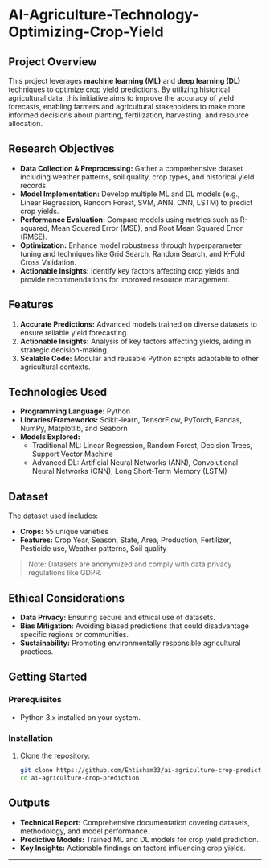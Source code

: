 # AI-Agriculture-Technology-Optimizing-Crop-Yield

## Project Overview

This project leverages **machine learning (ML)** and **deep learning (DL)** techniques to optimize crop yield predictions. By utilizing historical agricultural data, this initiative aims to improve the accuracy of yield forecasts, enabling farmers and agricultural stakeholders to make more informed decisions about planting, fertilization, harvesting, and resource allocation.

## Research Objectives

- **Data Collection & Preprocessing:** Gather a comprehensive dataset including weather patterns, soil quality, crop types, and historical yield records.
- **Model Implementation:** Develop multiple ML and DL models (e.g., Linear Regression, Random Forest, SVM, ANN, CNN, LSTM) to predict crop yields.
- **Performance Evaluation:** Compare models using metrics such as R-squared, Mean Squared Error (MSE), and Root Mean Squared Error (RMSE).
- **Optimization:** Enhance model robustness through hyperparameter tuning and techniques like Grid Search, Random Search, and K-Fold Cross Validation.
- **Actionable Insights:** Identify key factors affecting crop yields and provide recommendations for improved resource management.

## Features

1. **Accurate Predictions:** Advanced models trained on diverse datasets to ensure reliable yield forecasting.
2. **Actionable Insights:** Analysis of key factors affecting yields, aiding in strategic decision-making.
3. **Scalable Code:** Modular and reusable Python scripts adaptable to other agricultural contexts.

## Technologies Used

- **Programming Language:** Python
- **Libraries/Frameworks:** Scikit-learn, TensorFlow, PyTorch, Pandas, NumPy, Matplotlib, and Seaborn
- **Models Explored:** 
  - Traditional ML: Linear Regression, Random Forest, Decision Trees, Support Vector Machine
  - Advanced DL: Artificial Neural Networks (ANN), Convolutional Neural Networks (CNN), Long Short-Term Memory (LSTM)

## Dataset

The dataset used includes:
- **Crops:** 55 unique varieties
- **Features:** Crop Year, Season, State, Area, Production, Fertilizer, Pesticide use, Weather patterns, Soil quality

> Note: Datasets are anonymized and comply with data privacy regulations like GDPR.

## Ethical Considerations

- **Data Privacy:** Ensuring secure and ethical use of datasets.
- **Bias Mitigation:** Avoiding biased predictions that could disadvantage specific regions or communities.
- **Sustainability:** Promoting environmentally responsible agricultural practices.

## Getting Started

### Prerequisites
- Python 3.x installed on your system.

### Installation
1. Clone the repository:
   ```bash
   git clone https://github.com/Ehtisham33/ai-agriculture-crop-prediction.git
   cd ai-agriculture-crop-prediction
   ```


## Outputs

- **Technical Report:** Comprehensive documentation covering datasets, methodology, and model performance.
- **Predictive Models:** Trained ML and DL models for crop yield prediction.
- **Key Insights:** Actionable findings on factors influencing crop yields.

---

